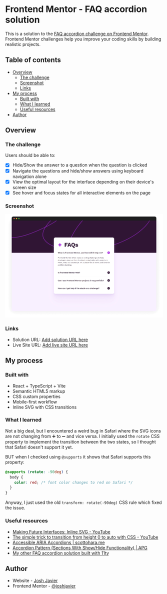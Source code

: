# Frontend Mentor - FAQ accordion solution

This is a solution to the [FAQ accordion challenge on Frontend Mentor](https://www.frontendmentor.io/challenges/faq-accordion-wyfFdeBwBz). Frontend Mentor challenges help you improve your coding skills by building realistic projects.

## Table of contents

- [Overview](#overview)
  - [The challenge](#the-challenge)
  - [Screenshot](#screenshot)
  - [Links](#links)
- [My process](#my-process)
  - [Built with](#built-with)
  - [What I learned](#what-i-learned)
  - [Useful resources](#useful-resources)
- [Author](#author)

## Overview

### The challenge

Users should be able to:

- [x] Hide/Show the answer to a question when the question is clicked
- [x] Navigate the questions and hide/show answers using keyboard navigation alone
- [x] View the optimal layout for the interface depending on their device's screen size
- [x] See hover and focus states for all interactive elements on the page

### Screenshot

![](./screenshot.png)

### Links

- Solution URL: [Add solution URL here](https://your-solution-url.com)
- Live Site URL: [Add live site URL here](https://your-live-site-url.com)

## My process

### Built with

- React + TypeScript + Vite
- Semantic HTML5 markup
- CSS custom properties
- Mobile-first workflow
- Inline SVG with CSS transitions

### What I learned

Not a big deal, but I encountered a weird bug in Safari where the SVG icons are not changing from ➕ to ➖ and vice versa. I initially used the `rotate` CSS property to implement the transition between the two states, so I thought that Safari doesn't support it yet.

BUT when I checked using `@supports` it shows that Safari supports this property:

```css
@supports (rotate: -90deg) {
  body {
    color: red; /* font color changes to red on Safari */
  }
}
```

Anyway, I just used the old `transform: rotate(-90deg)` CSS rule which fixed the issue.

### Useful resources

- [Making Future Interfaces: Inline SVG - YouTube](https://www.youtube.com/watch?v=1CDTw_UpQoQ)
- [The simple trick to transition from height 0 to auto with CSS - YouTube](https://www.youtube.com/watch?v=B_n4YONte5A)
- [Accessible ARIA Accordions | scottohara.me](https://www.scottohara.me/blog/2017/10/25/accordion-release.html)
- [Accordion Pattern (Sections With Show/Hide Functionality) | APG](https://www.w3.org/WAI/ARIA/apg/patterns/accordion/)
- [My other FAQ accordion solution built with 11ty](https://www.frontendmentor.io/solutions/faq-accordion-card-ft-11ty-cube-css-postcss-and-vanilla-js-uiDvNLNLgM)

## Author

- Website - [Josh Javier](https://joshjavier.com/)
- Frontend Mentor - [@joshjavier](https://www.frontendmentor.io/profile/joshjavier)
